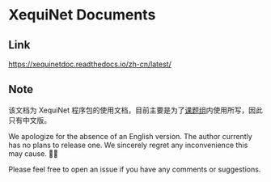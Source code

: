 # XequiNet Documents
## Link
https://xequinetdoc.readthedocs.io/zh-cn/latest/

## Note
该文档为 XequiNet 程序包的使用文档，目前主要是为了[课题组](https://xdft.fudan.edu.cn/)内使用所写，因此只有中文版。

We apologize for the absence of an English version. The author currently has no plans to release one. We sincerely regret any inconvenience this may cause. 🙇‍♂️

Please feel free to open an issue if you have any comments or suggestions.
